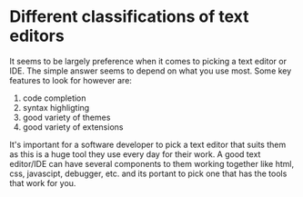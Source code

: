 
# Different classifications of text editors

It seems to be largely preference when it comes to picking a text editor or IDE.  The simple answer seems to depend on what you use most.  Some key features to look for however are:

1. code completion
2. syntax highligting
3. good variety of themes
4. good variety of extensions

It's important for a software developer to pick a text editor that suits them as this is a huge tool they use every day for their work.  A good text editor/IDE can have several components to them working together like html, css, javascipt, debugger, etc. and its portant to pick one that has the tools that work for you.
